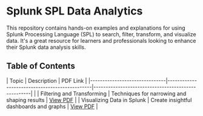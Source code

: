 # Splunk SPL Data Analytics

This repository contains hands-on examples and explanations for using Splunk Processing Language (SPL) to search, filter, transform, and visualize data. It's a great resource for learners and professionals looking to enhance their Splunk data analysis skills.

## Table of Contents

| Topic                          | Description                                   | PDF Link                                           |
|-------------------------------|-----------------------------------------------|----------------------------------------------------|        |
| Filtering and Transforming    | Techniques for narrowing and shaping results  | [View PDF](./PDFs/Splunk,Searching,Filtering,Transforming,and,Visualizing,Data,using,SPL.pdf)  |
| Visualizing Data in Splunk    | Create insightful dashboards and graphs       | [View PDF](./pdfs/Visualizing_Data_in_Splunk.pdf)  |
